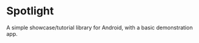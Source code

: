 Spotlight
=========

A simple showcase/tutorial library for Android, with a basic demonstration app.
